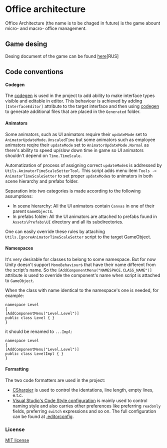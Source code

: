 # Office architecture

Office Architecture (the name is to be chaged in future) is the game abount micro- and macro- office management.

## Game desing

Desing document of the game can be found [here](https://docs.google.com/document/d/1oU3gORNEXA_aJ2D055r1h3WZCSSdT0YQW9pyKb6h8tQ/edit?pli=1#heading=h.ds7p1dprpmt8)[RUS]

## Code conventions

#### Codegen

The [codegen](https://github.com/AnnulusGames/UnityCodeGen) is used in the project to add ability to make interface types visible and editable in editor. This behaviour is achieved by adding `[InterfaceEditor]` attribute to the target interface and then using [codegen](https://github.com/AnnulusGames/UnityCodeGen) to generate additional files that are placed in the `Generated` folder.

#### Animators

Some animators, such as UI animators require their `updateMode` set to `AnimatorUpdateMode.UnscaledTime` but some animators such as employee animators reqire their `updateMode` set to `AnimatorUpdateMode.Normal` as there's ability to speed up/slow down time in game so UI animators shouldn't depend on `Time.TimeScale`.

Automatization of process of assigning correct `updateMode`s is addressed by `Utils.AnimatorTimeScaleSetterTool`. This script adds menu item `Tools -> AnimatorTimeScaleSetter` to set proper `updateMode`s to animators in both scene hierarchy and prefabs folder.

Separation into two categories is made according to the following assumptions:
- In scene hierarchy: All the UI animators contain `Canvas` in one of their parent `GameObject`s.
- In prefabs folder: All the UI animators are attached to prefabs found in `Assets\Prefabs\UI` directory and all its subdirectories.

One can easily override these rules by attaching `Utils.IgnoreAnimatorTimeScaleSetter` script to the target GameObject.

#### Namespaces

It's very desirable for classes to belong to some namespace. But for now Unity doesn't support `MonoBehaviour`s that have their name different from the script's name. So the `[AddComponentMenu("NAMESPACE.CLASS_NAME")]` attribute is used to override the component's name when script is attached to `GameObject`.

When the class with name identical to the namespace's one is needed, for example:
```
namespace Level
{
[AddComponentMenu("Level.Level")]
public class Level { }
}
```

it should be renamed to `...Impl`:
```
namespace Level
{
[AddComponentMenu("Level.Level")]
public class LevelImpl { }
}
```

#### Formatting

The two code formatters are used in the project:
- [CSharpier](https://csharpier.com/) is used to control the identations, line length, empty lines, e.t.c.
- [Visual Studio's Code Style configuration](https://learn.microsoft.com/en-us/visualstudio/ide/code-styles-and-code-cleanup?view=vs-2022) is mainly used to control naming style and also carries other preferences like preferring `readonly` fields, preferring `switch` expressions and so on. The full configuration can be found at [.editorconfig](https://github.com/mertwole/miniature-happiness/blob/main/JamGame/.editorconfig).

### License

[MIT license](https://github.com/mertwole/miniature-happiness/blob/main/LICENSE)
